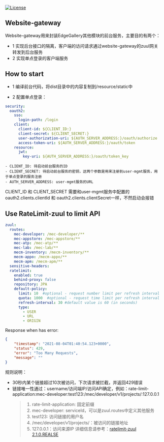 [![License](https://img.shields.io/badge/License-Apache%202.0-blue.svg)](https://opensource.org/licenses/Apache-2.0)

## Website-gateway

Website-gateway用来封装EdgeGallery其他模块的前台服务，主要目的有两个：
- 1 实现后台接口的隔离，客户端的访问请求通过website-gateway的zuul网关转发到后台服务
- 2 实现单点登录的客户端服务

## How to start

- 1 编译前台代码，将dist目录中的内容复制到/resource/static中

- 2 配置单点登录：
```yaml
security:
  oauth2:
    sso:
      login-path: /login
    client:
      client-id: ${CLIENT_ID:}
      client-secret: ${CLIENT_SECRET:}
      user-authorization-uri: ${AUTH_SERVER_ADDRESS:}/oauth/authorize
      access-token-uri: ${AUTH_SERVER_ADDRESS:}/oauth/token
    resource:
      jwt:
        key-uri: ${AUTH_SERVER_ADDRESS:}/oauth/token_key
```
    - CLIENT_ID: 待启动前台服务的ID
    - CLIENT_SECRET: 待启动前台服务的密钥，这两个参数是用来注册到user-mgmt服务，用于单点登录的服务注册
    - AUTH_SERVER_ADDRESS: user-mgmt服务的URL

CLIENT_ID 和 CLIENT_SECRET 需要和user-mgmt服务中配置的oauth2.clients.clientId 和 oauth2.clients.clientSecret一样，不然启动会报错

## Use RateLimit-zuul to limit API

```yaml
zuul:
  routes:
    mec-developer: /mec-developer/**
    mec-appstore: /mec-appstore/**
    mec-atp: /mec-atp/**
    mec-lab: /mec-lab/**
    mecm-inventory: /mecm-inventory/**
    mecm-appo: /mecm-appo/**
    mecm-apm: /mecm-apm/**
  sensitive-headers:
  ratelimit:
    enabled: true
    behind-proxy: false
    repository: JPA
    default-policy:
      limit: 10  #optional - request number limit per refresh interval window
      quota: 1000  #optional - request time limit per refresh interval window (in seconds)
      refresh-interval: 30 #default value is 60 (in seconds)
      type:
        - USER
        - URL
        - ORIGIN
```
Response when has error:
```json
{
    "timestamp": "2021-08-04T01:40:54.123+0000",
    "status": 429,
    "error": "Too Many Requests",
    "message": ""
}
```
规则说明：
  - 30秒内某个链接超过10次被访问，下次请求被拦截，并返回429错误
  - 链接唯一性通过：username/访问端IP/访问API确定，例如：rate-limit-application:mec-developer:test123:/mec/developer/v1/projects/:127.0.0.1
    > 1. rate-limit-application: 固定前缀
    > 2. mec-developer: serviceId，可以是zuul.routes中定义其他服务
    > 3. test123: 访问链接的用户名
    > 4. /mec/developer/v1/projects/：被访问的链接地址
    > 5. 127.0.0.1：访问来源IP
详细信息请参考：[ratelimit-zuul 2.1.0.REALSE](https://github.com/marcosbarbero/spring-cloud-zuul-ratelimit/tree/v2.1.0.RELEASE)
